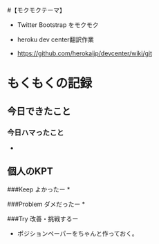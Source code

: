 #【モクモクテーマ】
* Twitter Bootstrap をモクモク

* heroku dev center翻訳作業
 * https://github.com/herokaijp/devcenter/wiki/git

# もくもくの記録
## 今日できたこと


### 今日ハマったこと
*

## 個人のKPT
###Keep よかったー
*

###Problem ダメだったー
*

###Try 改善・挑戦するー
* ポジションペーパーをちゃんと作っておく。

